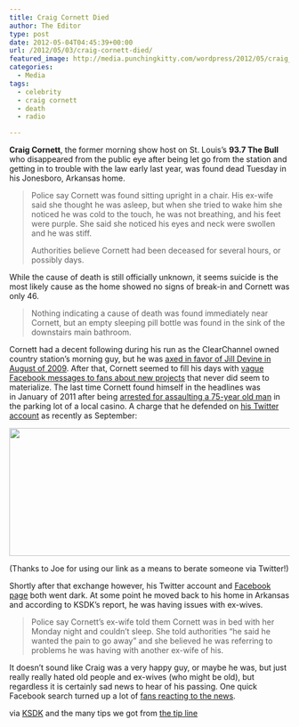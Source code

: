 ```yaml
---
title: Craig Cornett Died
author: The Editor
type: post
date: 2012-05-04T04:45:39+00:00
url: /2012/05/03/craig-cornett-died/
featured_image: http://media.punchingkitty.com/wordpress/2012/05/craig_cornett_header.jpeg
categories:
  - Media
tags:
  - celebrity
  - craig cornett
  - death
  - radio

---
```

**Craig Cornett**, the former morning show host on St. Louis&#8217;s **93.7 The Bull** who disappeared from the public eye after being let go from the station and getting in to trouble with the law early last year, was found dead Tuesday in his Jonesboro, Arkansas home.

> Police say Cornett was found sitting upright in a chair. His ex-wife said she thought he was asleep, but when she tried to wake him she noticed he was cold to the touch, he was not breathing, and his feet were purple. She said she noticed his eyes and neck were swollen and he was stiff.
> 
> Authorities believe Cornett had been deceased for several hours, or possibly days.

While the cause of death is still officially unknown, it seems suicide is the most likely cause as the home showed no signs of break-in and Cornett was only 46.

> Nothing indicating a cause of death was found immediately near Cornett, but an empty sleeping pill bottle was found in the sink of the downstairs main bathroom.

Cornett had a decent following during his run as the ClearChannel owned country station&#8217;s morning guy, but he was <a href="http://punchingkitty.com/2009/08/28/its-official-cornett-out-devine-in-on-the-bulls-morning-shift/" target="_blank">axed in favor of Jill Devine in August of 2009</a>. After that, Cornett seemed to fill his days with <a href="http://punchingkitty.com/2009/09/02/what-are-you-up-to-craig-cornett/" target="_blank">vague Facebook messages to fans about new projects</a> that never did seem to materialize. The last time Cornett found himself in the headlines was in January of 2011 after being <a href="http://punchingkitty.com/2011/01/21/craig-cornett-beat-up-a-75-year-old-man/" target="_blank">arrested for assaulting a 75-year old man</a> in the parking lot of a local casino. A charge that he defended on <a href="http://twitter.com/#!/craiginthelou" target="_blank">his Twitter account</a> as recently as September:

[<img class="aligncenter size-full wp-image-13539" title="craig_corrnet_tweet" src="http://media.punchingkitty.com/wordpress/2012/05/craig_corrnet_tweet.jpg" alt="" width="514" height="230" />][1]

(Thanks to Joe for using our link as a means to berate someone via Twitter!)

Shortly after that exchange however, his Twitter account and <a href="https://www.facebook.com/craigcornettmornings" target="_blank">Facebook page</a> both went dark. At some point he moved back to his home in Arkansas and according to KSDK&#8217;s report, he was having issues with ex-wives.

> Police say Cornett&#8217;s ex-wife told them Cornett was in bed with her Monday night and couldn&#8217;t sleep. She told authorities &#8220;he said he wanted the pain to go away&#8221; and she believed he was referring to problems he was having with another ex-wife of his.

It doesn&#8217;t sound like Craig was a very happy guy, or maybe he was, but just really really hated old people and ex-wives (who might be old), but regardless it is certainly sad news to hear of his passing. One quick Facebook search turned up a lot of <a href="http://youropenbook.org/?q=craig+cornett&gender=any" target="_blank">fans reacting to the news</a>.

via <a href="http://www.ksdk.com/news/article/318653/3/Former-St-Louis-radio-personality-found-dead" target="_blank">KSDK</a> and the many tips we got from <a href="/tips" target="_blank">the tip line</a>

 [1]: http://media.punchingkitty.com/wordpress/2012/05/craig_corrnet_tweet.jpg